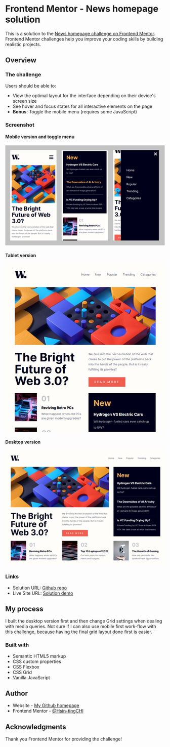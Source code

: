 # Frontend Mentor - News homepage solution

This is a solution to the [News homepage challenge on Frontend Mentor](https://www.frontendmentor.io/challenges/news-homepage-H6SWTa1MFl). Frontend Mentor challenges help you improve your coding skills by building realistic projects. 

## Overview

### The challenge

Users should be able to:

- View the optimal layout for the interface depending on their device's screen size
- See hover and focus states for all interactive elements on the page
- **Bonus**: Toggle the mobile menu (requires some JavaScript)

### Screenshot
#### Mobile version and toggle menu
![](./screenshot_1.jpg)
#### Tablet version
![](./screenshot_2.jpg)
#### Desktop version
![](./screenshot_3.jpg)

### Links

- Solution URL: [Github repo](https://github.com/KellyCHI22/frontend-mentor-solutions/tree/main/14-news-homepage)
- Live Site URL: [Solution demo](https://kellychi22.github.io/frontend-mentor-solutions/14-news-homepage/)

## My process

I built the desktop version first and then change Grid settings when dealing with media queries. Not sure if I can also use mobile first work-flow with this challenge, because having the final grid layout done first is easier.

### Built with

- Semantic HTML5 markup
- CSS custom properties
- CSS Flexbox
- CSS Grid
- Vanilla JavaScript

## Author

- Website - [My Github homepage](https://github.com/KellyCHI22)
- Frontend Mentor - [@Hsin-tingCHI](https://www.frontendmentor.io/profile/Hsin-tingCHI)

## Acknowledgments

Thank you Frontend Mentor for providing the challenge!